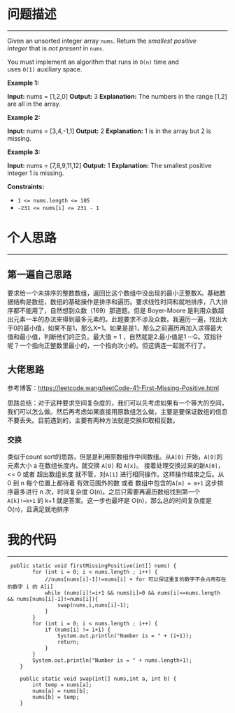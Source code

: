 # 问题描述
---
Given an unsorted integer array `nums`. Return the _smallest positive integer_ that is _not present_ in `nums`.

You must implement an algorithm that runs in `O(n)` time and uses `O(1)` auxiliary space.

**Example 1:**

**Input:** nums = [1,2,0]
**Output:** 3
**Explanation:** The numbers in the range [1,2] are all in the array.

**Example 2:**

**Input:** nums = [3,4,-1,1]
**Output:** 2
**Explanation:** 1 is in the array but 2 is missing.

**Example 3:**

**Input:** nums = [7,8,9,11,12]
**Output:** 1
**Explanation:** The smallest positive integer 1 is missing.

**Constraints:**

- `1 <= nums.length <= 105`
- `-231 <= nums[i] <= 231 - 1`

# 个人思路
---
## 第一遍自己思路

要求给一个未排序的整数数组，返回比这个数组中没出现的最小正整数X。基础数据结构是数组，数组的基础操作是排序和遍历。要求线性时间和就地排序，八大排序都不能用了，自然想到众数（169）那道题。但是 Boyer-Moore 是利用众数超出元素一半的办法来得到最多元素的。此题要求不涉及众数。我遍历一遍，找出大于0的最小值，如果不是1，那么X=1。如果是是1，那么之前遍历再加入求得最大值和最小值，判断他们的正负。最大值 = 1 ，自然就是2.最小值是1 ···G。双指针呢？一个指向正整数里最小的，一个指向次小的。但这俩连一起就不行了。

## 大佬思路

参考博客：https://leetcode.wang/leetCode-41-First-Missing-Positive.html

思路总结：对于这种要求空间复杂度的，我们可以先考虑如果有一个等大的空间，我们可以怎么做。然后再考虑如果直接用原数组怎么做，主要是要保证数组的信息不要丢失。目前遇到的，主要有两种方法就是交换和取相反数。

### 交换

类似于count sort的思路，但是是利用原数组作中间数组。从`A[0]` 开始，`A[0]`的元素大小 a 在数组长度内，就交换 `A[0]` 和 `A[x]`。 接着处理交换过来的新`A[0]`，<= 0 或者 超出数组长度 就不管，对`A[1]` 进行相同操作。这样操作结束之后。从 0 到 n 每个位置上都待着 有效范围外的数 或者 数组中包含的`A[m] = m+1` 这步排序最多进行 n 次，时间复杂度 O(n)。之后只需要再遍历数组找到第一个 `A[k]!=k+1` 的 k+1 就是答案。这一步也最坏是 O(n)，那么总的时间复杂度是O(n)，且满足就地排序

# 我的代码
***
```
 public static void firstMissingPositive(int[] nums) {
        for (int i = 0; i < nums.length ; i++) {
            //nums[nums[i]-1]!=nums[i] + for 可以保证重复的数字不会占用存在的数字 i 的 A[i]
            while (nums[i]!=i+1 && nums[i]>0 && nums[i]<=nums.length && nums[nums[i]-1]!=nums[i]){
                swap(nums,i,nums[i]-1);
            }
        }
        for (int i = 0; i < nums.length ; i++) {
            if (nums[i] != i+1) {
                System.out.println("Number is = " + (i+1));
                return;
            }
        }
        System.out.println("Number is = " + nums.length+1);
    }

    public static void swap(int[] nums,int a, int b) {
        int temp = nums[a];
        nums[a] = nums[b];
        nums[b] = temp;
    }
```